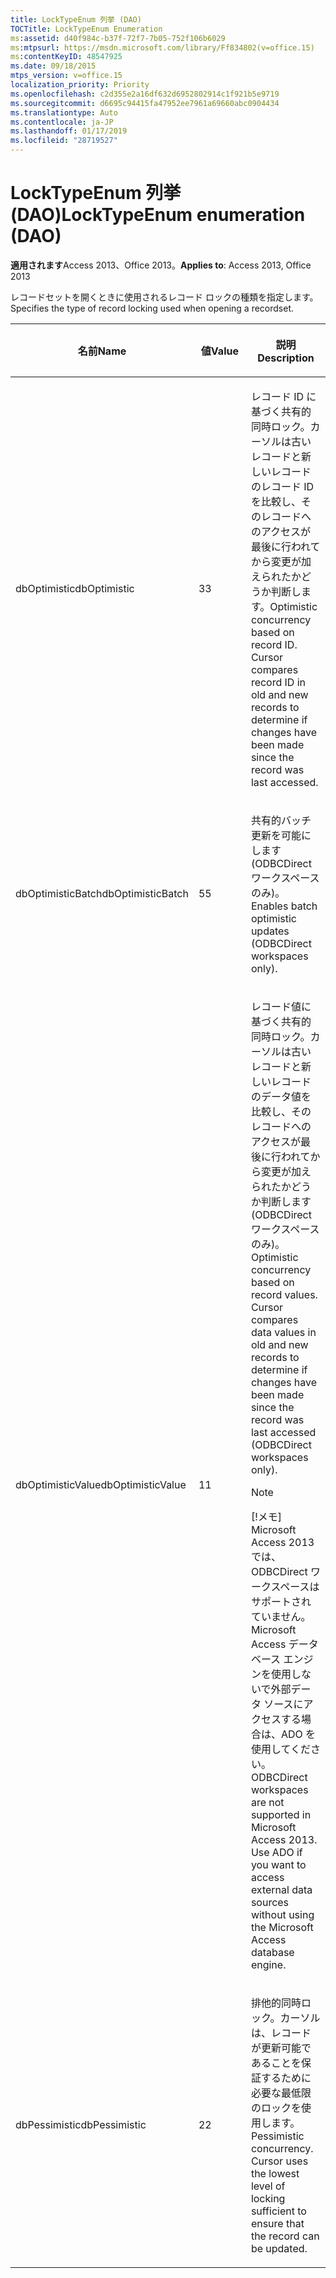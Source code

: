```yaml
---
title: LockTypeEnum 列挙 (DAO)
TOCTitle: LockTypeEnum Enumeration
ms:assetid: d40f984c-b37f-72f7-7b05-752f106b6029
ms:mtpsurl: https://msdn.microsoft.com/library/Ff834802(v=office.15)
ms:contentKeyID: 48547925
ms.date: 09/18/2015
mtps_version: v=office.15
localization_priority: Priority
ms.openlocfilehash: c2d355e2a16df632d6952802914c1f921b5e9719
ms.sourcegitcommit: d6695c94415fa47952ee7961a69660abc0904434
ms.translationtype: Auto
ms.contentlocale: ja-JP
ms.lasthandoff: 01/17/2019
ms.locfileid: "28719527"
---
```

# <a name="locktypeenum-enumeration-dao"></a><span data-ttu-id="fcd0f-102">LockTypeEnum 列挙 (DAO)</span><span class="sxs-lookup"><span data-stu-id="fcd0f-102">LockTypeEnum enumeration (DAO)</span></span>


<span data-ttu-id="fcd0f-103">**適用されます**Access 2013、Office 2013。</span><span class="sxs-lookup"><span data-stu-id="fcd0f-103">**Applies to**: Access 2013, Office 2013</span></span>

<span data-ttu-id="fcd0f-104">レコードセットを開くときに使用されるレコード ロックの種類を指定します。</span><span class="sxs-lookup"><span data-stu-id="fcd0f-104">Specifies the type of record locking used when opening a recordset.</span></span>

<table>
<colgroup>
<col style="width: 33%" />
<col style="width: 33%" />
<col style="width: 33%" />
</colgroup>
<thead>
<tr class="header">
<th><p><span data-ttu-id="fcd0f-105">名前</span><span class="sxs-lookup"><span data-stu-id="fcd0f-105">Name</span></span></p></th>
<th><p><span data-ttu-id="fcd0f-106">値</span><span class="sxs-lookup"><span data-stu-id="fcd0f-106">Value</span></span></p></th>
<th><p><span data-ttu-id="fcd0f-107">説明</span><span class="sxs-lookup"><span data-stu-id="fcd0f-107">Description</span></span></p></th>
</tr>
</thead>
<tbody>
<tr class="odd">
<td><p><span data-ttu-id="fcd0f-108">dbOptimistic</span><span class="sxs-lookup"><span data-stu-id="fcd0f-108">dbOptimistic</span></span></p></td>
<td><p><span data-ttu-id="fcd0f-109">3</span><span class="sxs-lookup"><span data-stu-id="fcd0f-109">3</span></span></p></td>
<td><p><span data-ttu-id="fcd0f-p101">レコード ID に基づく共有的同時ロック。カーソルは古いレコードと新しいレコードのレコード ID を比較し、そのレコードへのアクセスが最後に行われてから変更が加えられたかどうか判断します。</span><span class="sxs-lookup"><span data-stu-id="fcd0f-p101">Optimistic concurrency based on record ID. Cursor compares record ID in old and new records to determine if changes have been made since the record was last accessed.</span></span></p></td>
</tr>
<tr class="even">
<td><p><span data-ttu-id="fcd0f-112">dbOptimisticBatch</span><span class="sxs-lookup"><span data-stu-id="fcd0f-112">dbOptimisticBatch</span></span></p></td>
<td><p><span data-ttu-id="fcd0f-113">5</span><span class="sxs-lookup"><span data-stu-id="fcd0f-113">5</span></span></p></td>
<td><p><span data-ttu-id="fcd0f-114">共有的バッチ更新を可能にします (ODBCDirect ワークスペースのみ)。</span><span class="sxs-lookup"><span data-stu-id="fcd0f-114">Enables batch optimistic updates (ODBCDirect workspaces only).</span></span></p></td>
</tr>
<tr class="odd">
<td><p><span data-ttu-id="fcd0f-115">dbOptimisticValue</span><span class="sxs-lookup"><span data-stu-id="fcd0f-115">dbOptimisticValue</span></span></p></td>
<td><p><span data-ttu-id="fcd0f-116">1</span><span class="sxs-lookup"><span data-stu-id="fcd0f-116">1</span></span></p></td>
<td><p><span data-ttu-id="fcd0f-p102">レコード値に基づく共有的同時ロック。カーソルは古いレコードと新しいレコードのデータ値を比較し、そのレコードへのアクセスが最後に行われてから変更が加えられたかどうか判断します (ODBCDirect ワークスペースのみ)。</span><span class="sxs-lookup"><span data-stu-id="fcd0f-p102">Optimistic concurrency based on record values. Cursor compares data values in old and new records to determine if changes have been made since the record was last accessed (ODBCDirect workspaces only).</span></span></p>

> [!NOTE]
> <span data-ttu-id="fcd0f-p103">[!メモ] Microsoft Access 2013 では、ODBCDirect ワークスペースはサポートされていません。Microsoft Access データベース エンジンを使用しないで外部データ ソースにアクセスする場合は、ADO を使用してください。</span><span class="sxs-lookup"><span data-stu-id="fcd0f-p103">ODBCDirect workspaces are not supported in Microsoft Access 2013. Use ADO if you want to access external data sources without using the Microsoft Access database engine.</span></span>


</td>
</tr>
<tr class="even">
<td><p><span data-ttu-id="fcd0f-121">dbPessimistic</span><span class="sxs-lookup"><span data-stu-id="fcd0f-121">dbPessimistic</span></span></p></td>
<td><p><span data-ttu-id="fcd0f-122">2</span><span class="sxs-lookup"><span data-stu-id="fcd0f-122">2</span></span></p></td>
<td><p><span data-ttu-id="fcd0f-p104">排他的同時ロック。カーソルは、レコードが更新可能であることを保証するために必要な最低限のロックを使用します。</span><span class="sxs-lookup"><span data-stu-id="fcd0f-p104">Pessimistic concurrency. Cursor uses the lowest level of locking sufficient to ensure that the record can be updated.</span></span></p></td>
</tr>
</tbody>
</table>

